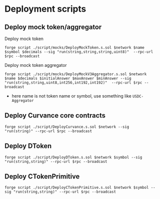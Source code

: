 # Deployment scripts

## Deploy mock token/aggregator

Deploy mock token
```
forge script ./script/mocks/DeployMockToken.s.sol $network $name $symbol $decimals --sig "run(string,string,string,uint8)"  --rpc-url $rpc --broadcast
```

Deploy mock token aggregator
```
forge script ./script/mocks/DeployMockV3Aggregator.s.sol $network $name $decimals $initialAnswer $maxAnswer $minAnswer --sig "run(string,string,uint8,int256,int192,int192)"  --rpc-url $rpc --broadcast
```

* here name is not token name or symbol, use something like `USDC-Aggregator`

## Deploy Curvance core contracts

```
forge script ./script/DeployCurvance.s.sol $network --sig "run(string)" --rpc-url $rpc --broadcast
```

## Deploy DToken

```
forge script ./script/DeployDToken.s.sol $network $symbol --sig "run(string,string)" --rpc-url $rpc --broadcast
```

## Deploy CTokenPrimitive

```
forge script ./script/DeployCTokenPrimitive.s.sol $network $symbol --sig "run(string,string)" --rpc-url $rpc --broadcast
```
